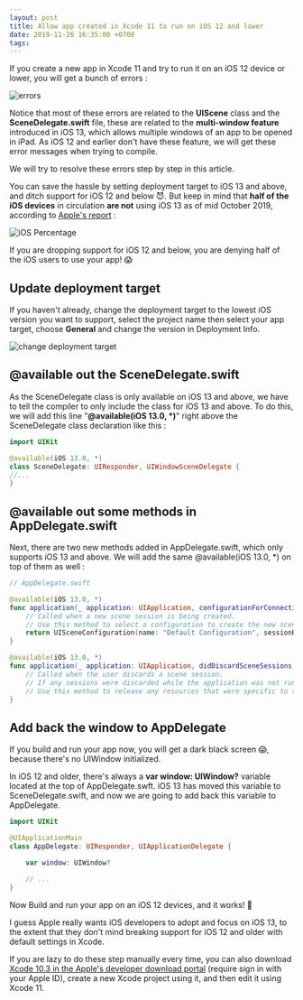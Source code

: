 ```yaml
---
layout: post
title: Allow app created in Xcode 11 to run on iOS 12 and lower
date: 2019-11-26 16:35:00 +0700
tags:
---
```


If you create a new app in Xcode 11 and try to run it on an iOS 12 device or lower, you will get a bunch of errors :

![errors](/assets/images/xcode11-ios12.assets/spookyError.png)

<!-- more -->

Notice that most of these errors are related to the **UIScene** class and the **SceneDelegate.swift** file, these are related to the **multi-window feature** introduced in iOS 13, which allows multiple windows of an app to be opened in iPad. As iOS 12 and earlier don't have these feature, we will get these error messages when trying to compile.

We will try to resolve these errors step by step in this article.

You can save the hassle by setting deployment target to iOS 13 and above, and ditch support for iOS 12 and below 😈. But keep in mind that **half of the iOS devices** in circulation **are not** using iOS 13 as of mid October 2019, according to [Apple's report](https://developer.apple.com/support/app-store/) :

![iOS Percentage](/assets/images/xcode11-ios12.assets/iOSPercentage.png)

If you are dropping support for iOS 12 and below, you are denying half of the iOS users to use your app! 😱

## Update deployment target

If you haven't already, change the deployment target to the lowest iOS version you want to support, select the project name then select your app target, choose **General** and change the version in Deployment Info.

![change deployment target](/assets/images/xcode11-ios12.assets/deploymentTarget.png)

## @available out the SceneDelegate.swift

As the SceneDelegate class is only available on iOS 13 and above, we have to tell the compiler to only include the class for iOS 13 and above. To do this, we will add this line "**@available(iOS 13.0, \*)**" right above the  SceneDelegate class declaration like this :

```swift
import UIKit

@available(iOS 13.0, *)
class SceneDelegate: UIResponder, UIWindowSceneDelegate {
//...
}
```

## @available out some methods in AppDelegate.swift

Next, there are two new methods added in AppDelegate.swift, which only supports iOS 13 and above. We will add the same @available(iOS 13.0, *) on top of them as well :

```swift
// AppDelegate.swift

@available(iOS 13.0, *)
func application(_ application: UIApplication, configurationForConnecting connectingSceneSession: UISceneSession, options: UIScene.ConnectionOptions) -> UISceneConfiguration {
    // Called when a new scene session is being created.
    // Use this method to select a configuration to create the new scene with.
    return UISceneConfiguration(name: "Default Configuration", sessionRole: connectingSceneSession.role)
}

@available(iOS 13.0, *)
func application(_ application: UIApplication, didDiscardSceneSessions sceneSessions: Set<UISceneSession>) {
    // Called when the user discards a scene session.
    // If any sessions were discarded while the application was not running, this will be called shortly after application:didFinishLaunchingWithOptions.
    // Use this method to release any resources that were specific to the discarded scenes, as they will not return.
}
```

## Add back the window to AppDelegate

If you build and run your app now, you will get a dark black screen 😱, because there's no UIWindow initialized.

In iOS 12 and older, there's always a **var window: UIWindow?** variable located at the top of AppDelegate.swft. iOS 13 has moved this variable to SceneDelegate.swift, and now we are going to add back this variable to AppDelegate.

```swift
import UIKit

@UIApplicationMain
class AppDelegate: UIResponder, UIApplicationDelegate {

    var window: UIWindow?

    // ...
}
```

Now Build and run your app on an iOS 12 devices, and it works! 🥳

I guess Apple really wants iOS developers to adopt and focus on iOS 13, to the extent that they don't mind breaking support for iOS 12 and older with default settings in Xcode.

If you are lazy to do these step manually every time, you can also download [Xcode 10.3 in the Apple's developer download portal](https://developer.apple.com/download/more/) (require sign in with your Apple ID), create a new Xcode project using it, and then edit it using Xcode 11.
